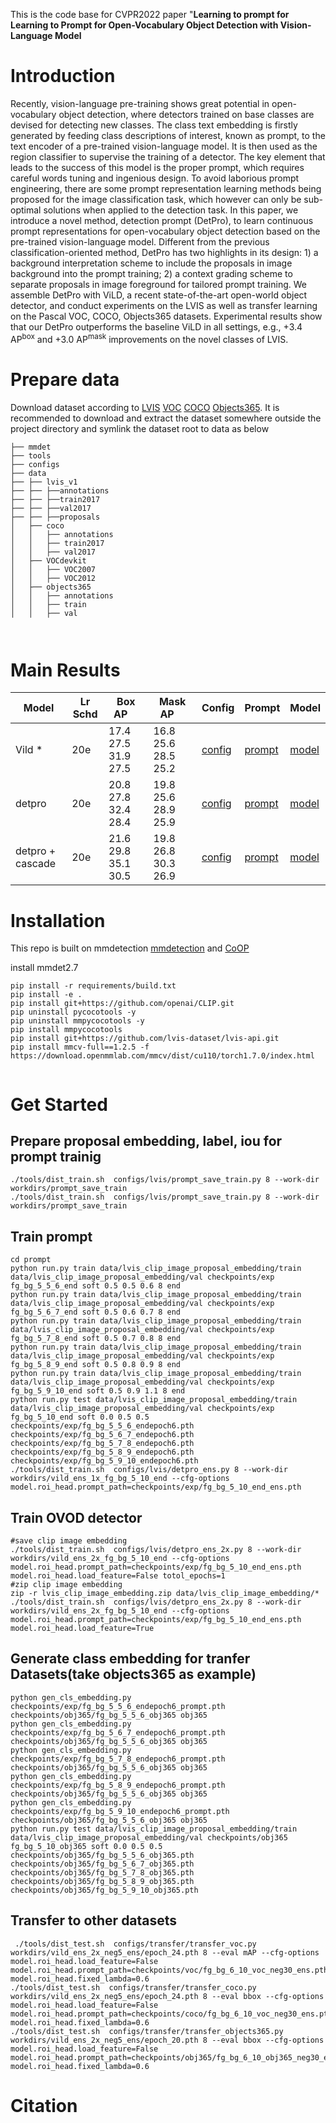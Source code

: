 This is the code base for CVPR2022 paper "**Learning to prompt for Learning to Prompt for Open-Vocabulary Object Detection with Vision-Language Model**
# Introduction
Recently, vision-language pre-training shows great potential in open-vocabulary object detection, where detectors trained on base classes are devised for detecting new classes. The class text embedding is firstly generated by feeding class descriptions of interest, known as prompt, to the text encoder of a pre-trained vision-language model. It is then used as the region classifier to supervise the training of a detector. The key element that leads to the success of this model is the proper prompt, which requires careful words tuning and ingenious design. To avoid laborious prompt engineering, there are some prompt representation learning methods being proposed for the image classification task, which however can only be sub-optimal solutions when applied to the detection task. In this paper,  we introduce a novel method, detection prompt (DetPro), to learn continuous prompt representations for open-vocabulary object detection based on the pre-trained vision-language model. Different from the previous classification-oriented method, DetPro has two highlights in its design: 1) a background interpretation scheme to include the proposals in image background into the prompt training; 2) a context grading scheme to separate proposals in image foreground for tailored prompt training. We assemble DetPro with ViLD, a recent state-of-the-art open-world object detector, and conduct experiments on the LVIS as well as transfer learning on the Pascal VOC, COCO, Objects365 datasets. Experimental results show that our DetPro outperforms the baseline ViLD in all settings, e.g., +3.4 AP$^{\text{box}}$ and +3.0 AP$^{\text{mask}}$ improvements on the novel classes of LVIS.
# Prepare data
Download dataset according to [LVIS](https://www.lvisdataset.org/) [VOC](http://host.robots.ox.ac.uk/pascal/VOC/) [COCO](https://cocodataset.org/#home) [Objects365](https://www.objects365.org/overview.html). It is recommended to download and extract the dataset somewhere outside the project directory and symlink the dataset root to data as below
```
├── mmdet
├── tools
├── configs
├── data
├── ├── lvis_v1
├── ├── ├──annotations
├── ├── ├──train2017
├── ├── ├──val2017
├── ├── ├──proposals
│   ├── coco
│   │   ├── annotations
│   │   ├── train2017
│   │   ├── val2017
│   ├── VOCdevkit
│   │   ├── VOC2007
│   │   ├── VOC2012
│   ├── objects365
│   │   ├── annotations
│   │   ├── train
│   │   ├── val



```
# Main Results
| Model | Lr Schd | Box AP &nbsp;&nbsp;&nbsp;| Mask AP &nbsp;&nbsp;&nbsp; | Config | Prompt | Model |
| ---- | ---- | ---- | ------- | ---- | ---- | ---- |
| Vild * | 20e | 17.4 27.5 31.9 27.5 &nbsp;&nbsp;&nbsp;| 16.8 25.6 28.5 25.2 &nbsp;&nbsp;&nbsp;|[config](https://github.com/dyabel/detpro/blob/main/configs/lvis/detpro_ens_2x.py) | [prompt]()|[model]()  |
| detpro | 20e | 20.8 27.8 32.4 28.4 &nbsp;&nbsp;&nbsp;| 19.8 25.6 28.9 25.9 &nbsp;&nbsp;&nbsp;|[config](https://github.com/dyabel/detpro/blob/main/configs/lvis/detpro_ens_2x.py) | [prompt](https://cloud.tsinghua.edu.cn/f/0fceb9cae4c249188170/?dl=1)|[model](https://cloud.tsinghua.edu.cn/f/91cecd9ef97843339c79/?dl=1)|
| detpro + cascade | 20e | 21.6 29.8 35.1 30.5 &nbsp;&nbsp;&nbsp;| 19.8 26.8 30.3 26.9 &nbsp;&nbsp;&nbsp;|[config](https://github.com/dyabel/detpro/blob/main/configs/lvis/cascade_mask_rcnn_r50_fpn_sample1e-3_mstrain_1x_lvis_v1_pretrain_ens.py) | [prompt](https://cloud.tsinghua.edu.cn/f/0fceb9cae4c249188170/?dl=1)|[model]()  |
# Installation
This repo is built on mmdetection [mmdetection](https://github.com/open-mmlab/mmdetection) and [CoOP](https://github.com/kaiyangzhou/coop)

install mmdet2.7
```shell
pip install -r requirements/build.txt
pip install -e .
pip install git+https://github.com/openai/CLIP.git
pip uninstall pycocotools -y
pip uninstall mmpycocotools -y
pip install mmpycocotools
pip install git+https://github.com/lvis-dataset/lvis-api.git
pip install mmcv-full==1.2.5 -f https://download.openmmlab.com/mmcv/dist/cu110/torch1.7.0/index.html


```
# Get Started
## Prepare proposal embedding, label, iou for prompt trainig
```shell
./tools/dist_train.sh  configs/lvis/prompt_save_train.py 8 --work-dir workdirs/prompt_save_train
./tools/dist_train.sh  configs/lvis/prompt_save_train.py 8 --work-dir workdirs/prompt_save_train
```
## Train prompt
```shell
cd prompt
python run.py train data/lvis_clip_image_proposal_embedding/train data/lvis_clip_image_proposal_embedding/val checkpoints/exp fg_bg_5_5_6_end soft 0.5 0.5 0.6 8 end
python run.py train data/lvis_clip_image_proposal_embedding/train data/lvis_clip_image_proposal_embedding/val checkpoints/exp fg_bg_5_6_7_end soft 0.5 0.6 0.7 8 end
python run.py train data/lvis_clip_image_proposal_embedding/train data/lvis_clip_image_proposal_embedding/val checkpoints/exp fg_bg_5_7_8_end soft 0.5 0.7 0.8 8 end
python run.py train data/lvis_clip_image_proposal_embedding/train data/lvis_clip_image_proposal_embedding/val checkpoints/exp fg_bg_5_8_9_end soft 0.5 0.8 0.9 8 end
python run.py train data/lvis_clip_image_proposal_embedding/train data/lvis_clip_image_proposal_embedding/val checkpoints/exp fg_bg_5_9_10_end soft 0.5 0.9 1.1 8 end
python run.py test data/lvis_clip_image_proposal_embedding/train data/lvis_clip_image_proposal_embedding/val checkpoints/exp fg_bg_5_10_end soft 0.0 0.5 0.5 checkpoints/exp/fg_bg_5_5_6_endepoch6.pth checkpoints/exp/fg_bg_5_6_7_endepoch6.pth checkpoints/exp/fg_bg_5_7_8_endepoch6.pth checkpoints/exp/fg_bg_5_8_9_endepoch6.pth checkpoints/exp/fg_bg_5_9_10_endepoch6.pth
./tools/dist_train.sh  configs/lvis/detpro_ens.py 8 --work-dir workdirs/vild_ens_1x_fg_bg_5_10_end --cfg-options model.roi_head.prompt_path=checkpoints/exp/fg_bg_5_10_end_ens.pth

```
## Train OVOD detector
```
#save clip image embedding
./tools/dist_train.sh  configs/lvis/detpro_ens_2x.py 8 --work-dir workdirs/vild_ens_2x_fg_bg_5_10_end --cfg-options model.roi_head.prompt_path=checkpoints/exp/fg_bg_5_10_end_ens.pth model.roi_head.load_feature=False totol_epochs=1
#zip clip image embedding
zip -r lvis_clip_image_embedding.zip data/lvis_clip_image_embedding/*
./tools/dist_train.sh  configs/lvis/detpro_ens_2x.py 8 --work-dir workdirs/vild_ens_2x_fg_bg_5_10_end --cfg-options model.roi_head.prompt_path=checkpoints/exp/fg_bg_5_10_end_ens.pth model.roi_head.load_feature=True
```
## Generate class embedding for tranfer Datasets(take objects365 as example)
```
python gen_cls_embedding.py checkpoints/exp/fg_bg_5_5_6_endepoch6_prompt.pth checkpoints/obj365/fg_bg_5_5_6_obj365 obj365
python gen_cls_embedding.py checkpoints/exp/fg_bg_5_6_7_endepoch6_prompt.pth checkpoints/obj365/fg_bg_5_5_6_obj365 obj365
python gen_cls_embedding.py checkpoints/exp/fg_bg_5_7_8_endepoch6_prompt.pth checkpoints/obj365/fg_bg_5_5_6_obj365 obj365
python gen_cls_embedding.py checkpoints/exp/fg_bg_5_8_9_endepoch6_prompt.pth checkpoints/obj365/fg_bg_5_5_6_obj365 obj365
python gen_cls_embedding.py checkpoints/exp/fg_bg_5_9_10_endepoch6_prompt.pth checkpoints/obj365/fg_bg_5_5_6_obj365 obj365
python run.py test data/lvis_clip_image_proposal_embedding/train data/lvis_clip_image_proposal_embedding/val checkpoints/obj365 fg_bg_5_10_obj365 soft 0.0 0.5 0.5 checkpoints/obj365/fg_bg_5_5_6_obj365.pth checkpoints/obj365/fg_bg_5_6_7_obj365.pth checkpoints/obj365/fg_bg_5_7_8_obj365.pth checkpoints/obj365/fg_bg_5_8_9_obj365.pth checkpoints/obj365/fg_bg_5_9_10_obj365.pth
```
## Transfer to other datasets
```
 ./tools/dist_test.sh  configs/transfer/transfer_voc.py workdirs/vild_ens_2x_neg5_ens/epoch_24.pth 8 --eval mAP --cfg-options model.roi_head.load_feature=False model.roi_head.prompt_path=checkpoints/voc/fg_bg_6_10_voc_neg30_ens.pth model.roi_head.fixed_lambda=0.6
./tools/dist_test.sh  configs/transfer/transfer_coco.py workdirs/vild_ens_2x_neg5_ens/epoch_24.pth 8 --eval bbox --cfg-options model.roi_head.load_feature=False model.roi_head.prompt_path=checkpoints/coco/fg_bg_6_10_voc_neg30_ens.pth model.roi_head.fixed_lambda=0.6
./tools/dist_test.sh  configs/transfer/transfer_objects365.py workdirs/vild_ens_2x_neg5_ens/epoch_20.pth 8 --eval bbox --cfg-options model.roi_head.load_feature=False model.roi_head.prompt_path=checkpoints/obj365/fg_bg_6_10_obj365_neg30_ens.pth model.roi_head.fixed_lambda=0.6
```
# Citation

